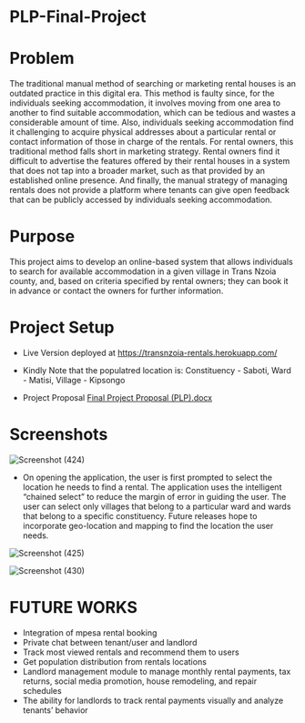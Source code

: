 # PLP-Final-Project
# Problem
The traditional manual method of searching or marketing rental houses is an outdated practice in this digital era. This method is faulty since, for the individuals seeking accommodation, it involves moving from one area to another to find suitable accommodation, which can be tedious and wastes a considerable amount of time. Also, individuals seeking accommodation find it challenging to acquire physical addresses about a particular rental or contact information of those in charge of the rentals. For rental owners, this traditional method falls short in marketing strategy. Rental owners find it difficult to advertise the features offered by their rental houses in a system that does not tap into a broader market, such as that provided by an established online presence. And finally, the manual strategy of managing rentals does not provide a platform where tenants can give open feedback that can be publicly accessed by individuals seeking accommodation.

# Purpose
This project aims to develop an online-based system that allows individuals to search for available accommodation in a given village in Trans Nzoia county, and, based on criteria specified by rental owners; they can book it in advance or contact the owners for further information.

# Project Setup
* Live Version deployed at https://transnzoia-rentals.herokuapp.com/
- Kindly Note that the populatred location is: Constituency - Saboti, Ward - Matisi, Village - Kipsongo

* Project Proposal [Final Project Proposal (PLP).docx](https://github.com/Samkipz/PLP-Final-Project/files/9680226/Final.Project.Proposal.PLP.docx)

# Screenshots

![Screenshot (424)](https://user-images.githubusercontent.com/27472221/193179147-f9ba3cb2-d53f-460f-bace-6e54f36b1594.png)
- On opening the application, the user is first prompted to select the location he needs to find a rental. The application uses the intelligent “chained select” to reduce the margin of error in guiding the user. The user can select only villages that belong to a particular ward and wards that belong to a specific constituency. Future releases hope to incorporate geo-location and mapping to find the location the user needs.

![Screenshot (425)](https://user-images.githubusercontent.com/27472221/193179184-5baae82d-3b4e-41dc-973e-3c4d6513e662.png)

![Screenshot (430)](https://user-images.githubusercontent.com/27472221/193179445-c9180e2c-b2b6-4e65-857a-b60fb2bf6f4e.png)

# FUTURE WORKS
- Integration of mpesa rental booking
- Private chat between tenant/user and landlord
- Track most viewed rentals and recommend them to users
- Get population distribution from rentals locations
- Landlord management module to manage monthly rental payments, tax returns, social media promotion, house remodeling, and repair schedules
- The ability for landlords to track rental payments visually and analyze tenants’ behavior


